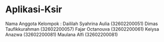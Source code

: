 # Aplikasi-Ksir 
Nama Anggota Kelompok :	
Daililah Syahrina Aulia 	(32602200051)
Dimas Taufikkurahman	    (32602200057)
Fajar Octanouva	          (32602200061)
Keiysa Anazwa 		        (32602200081)
Maulana Alfi	            (32602200081)
